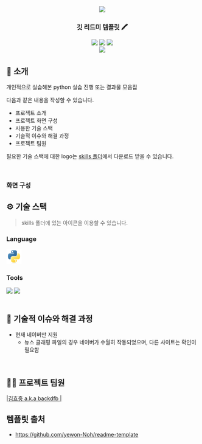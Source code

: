 <div align="center">

<!-- logo -->
<img src="https://user-images.githubusercontent.com/80824750/208554558-490845c9-959a-4823-9003-350ec4d221bf.png" width="400"/>

### 깃 리드미 템플릿 🖍️

[<img src="https://img.shields.io/badge/-readme.md-important?style=flat&logo=google-chrome&logoColor=white" />]() [<img src="https://img.shields.io/badge/-tech blog-blue?style=flat&logo=google-chrome&logoColor=white" />]() [<img src="https://img.shields.io/badge/release-v0.0.0-ㅎㄱㄷ두?style=flat&logo=google-chrome&logoColor=white" />]() 
<br/> [<img src="https://img.shields.io/badge/프로젝트 기간-2025.02.08~현재진행-fab2ac?style=flat&logo=&logoColor=white" />]()

</div> 

## 📝 소개
개인적으로 실습해본 python 실습 진행 또는 결과물 모음집

다음과 같은 내용을 작성할 수 있습니다.
- 프로젝트 소개
- 프로젝트 화면 구성
- 사용한 기술 스택
- 기술적 이슈와 해결 과정
- 프로젝트 팀원

필요한 기술 스택에 대한 logo는 [skills 폴더](/skills/)에서 다운로드 받을 수 있습니다.

<br />

 ### 화면 구성

## ⚙ 기술 스택
> skills 폴더에 있는 아이콘을 이용할 수 있습니다.
### Language
<div>
<a href="https://www.python.org" target="_blank" rel="noreferrer"> <img src="https://raw.githubusercontent.com/devicons/devicon/master/icons/python/python-original.svg" alt="python" width="40" height="40"/> </a>
</div>

### Tools
<div>
<img src="https://github.com/yewon-Noh/readme-template/blob/main/skills/Github.png?raw=true" width="80">
<img src="https://github.com/yewon-Noh/readme-template/blob/main/skills/Notion.png?raw=true" width="80">
</div>

<br />

## 🤔 기술적 이슈와 해결 과정
- 현재 네이버만 지원
    - 뉴스 클래핑 파일의 경우 네이버가 수월히 작동되었으며, 다른 사이트는 확인이 필요함

<br />

## 💁‍♂️ 프로젝트 팀원
|[김효중 a.k.a backdfb ]((https://github.com/backdfb))| 

## 템플릿 출처
- https://github.com/yewon-Noh/readme-template

